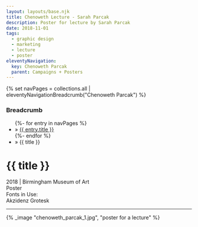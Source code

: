 ```yaml
---
layout: layouts/base.njk
title: Chenoweth Lecture - Sarah Parcak
description: Poster for lecture by Sarah Parcak
date: 2018-11-01
tags:
  - graphic design
  - marketing
  - lecture
  - poster
eleventyNavigation:
  key: Chenoweth Parcak
  parent: Campaigns + Posters
---
```

{% set navPages = collections.all | eleventyNavigationBreadcrumb("Chenoweth Parcak") %}
<div class="breadcrumb">
    <h3 class="visually-hidden">Breadcrumb</h3>
	<ul class="nav">
            {%- for entry in navPages %}
		<li class="nav-item"{% if entry.url == page.url %} class="active-breadcrumb"{% endif %}> » <a href="{{ entry.url }}">{{ entry.title }}</a></li>
  	    	{%- endfor %}
	    <li class="nav-item"><active-breadcrumb>» {{ title }}</active-breadcrumb></li>
	</ul>
</div>
<div class="container">
	<div class="row"></div>
	<div class="row">
		<div class="col-4 col-4-md col-4-lg">
			<h1>{{ title }}</h1>
			<figcaption>2018 | Birmingham Museum of Art</figcaption>
			<figcaption>Poster</figcaption>
			<figcaption>Fonts in Use:</br>Akzidenz Grotesk</figcaption>
            <hr>
		</div>
        <div class="col"></div>
        <div class="col-6 col-6-md col-6-lg">
			{% _image "chenoweth_parcak_1.jpg", "poster for a lecture" %}
		</div>
	</div>
</div>